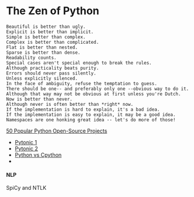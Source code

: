 # The Zen of Python
    Beautiful is better than ugly.
    Explicit is better than implicit.
    Simple is better than complex.
    Complex is better than complicated.
    Flat is better than nested.
    Sparse is better than dense.
    Readability counts.
    Special cases aren't special enough to break the rules.
    Although practicality beats purity.
    Errors should never pass silently.
    Unless explicitly silenced.
    In the face of ambiguity, refuse the temptation to guess.
    There should be one-- and preferably only one --obvious way to do it.
    Although that way may not be obvious at first unless you're Dutch.
    Now is better than never.
    Although never is often better than *right* now.
    If the implementation is hard to explain, it's a bad idea.
    If the implementation is easy to explain, it may be a good idea.
    Namespaces are one honking great idea -- let's do more of those!

[50 Popular Python Open-Source Projects](https://hackernoon.com/50-popular-python-open-source-projects-on-github-in-2018-c750f9bf56a0)


- [Pytonic 1](https://www.python.org/dev/peps/pep-0008/)
- [Pytonic 2](https://docs.python-guide.org/writing/style/)
- [Python vs Cpython](https://stackoverflow.com/questions/17130975/python-vs-cpython)
- 



#### NLP
SpiCy and NTLK
